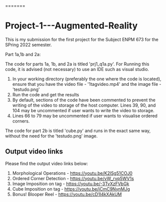=======
# Project-1---Augmented-Reality

This is my submission for the first project for the Subject ENPM 673 for the SPring 2022 semester.

Part 1a,1b and 2a:

The code for parts 1a, 1b, and 2a is titled 'prj1_q1a.py'. For Running this code, it is advised (not necessary) to use an IDE such as visual studio.

1. In your working directory (preferably the one where the code is located), ensure that you have the video file - '1tagvideo.mp4' and the image file - 'testudo.png'
2. Run the code and get the results
3. By default, sections of the code have been commented to prevent the writing of the video to storage of the host computer. Lines 39, 90, and 104 may be uncommented if user wants to write the video to storage.
4. Lines 66 to 79 may be uncommented if user wants to visualise ordered corners.

The code for part 2b is titled 'cube.py' and runs in the exact same way, without the need for the 'testudo.png' image.


## Output video links

Please find the output video links below:

1. Morphological Operations - https://youtu.be/K2lSg51COJ0
2. Ordered Corner Detection - https://youtu.be/vW_rvp5WV1s
3. Image Imposition on tag - https://youtu.be/-3TvXzFVbGk
4. Cube Imposition on tag - https://youtu.be/iCmC9NynMJg
5. Bonus! Blooper Reel - https://youtu.be/cD1I4kXAkUM
